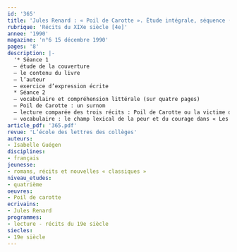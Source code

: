 ```yaml
---
id: '365'
title: 'Jules Renard : « Poil de Carotte ». Étude intégrale, séquence (1/3)'
rubrique: 'Récits du XIXe siècle [4e]'
annee: '1990'
magazine: 'n°6 15 décembre 1990'
pages: '8'
description: |-
  '* Séance 1
  – étude de la couverture
  – le contenu du livre
  – l’auteur
  – exercice d’expression écrite
  * Séance 2
  – vocabulaire et compréhension littérale (sur quatre pages)
  – Poil de Carotte : un surnom
  – lecture comparée des trois récits : Poil de Carotte ou la victime désignée
  – vocabulaire : le champ lexical de la peur et du courage dans « Les Poules »'
article_pdf: '365.pdf'
revue: 'L’école des lettres des collèges'
auteurs:
- Isabelle Guégen
disciplines:
- français
jeunesse:
- romans, récits et nouvelles « classiques »
niveau_etudes:
- quatrième
oeuvres:
- Poil de carotte
ecrivains:
- Jules Renard
programmes:
- lecture - récits du 19e siècle
siecles:
- 19e siècle
---
```

